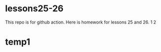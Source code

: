 # lessons25-26
This repo is for github action. Here is homework for lessons 25 and 26.
1
2

 
# temp1
